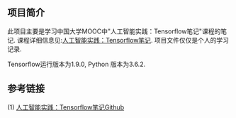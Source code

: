 ## 项目简介

此项目主要是学习中国大学MOOC中"人工智能实践：Tensorflow笔记"课程的笔记. 课程详细信息见:[人工智能实践：Tensorflow笔记](http://www.icourse163.org/course/PKU-1002536002?tid=1003797005). 项目文件仅仅是个人的学习记录.

Tensorflow运行版本为1.9.0, Python 版本为3.6.2. 

## 参考链接
(1) [人工智能实践：Tensorflow笔记Github](https://github.com/cj0012/AI-Practice-Tensorflow-Notes)



